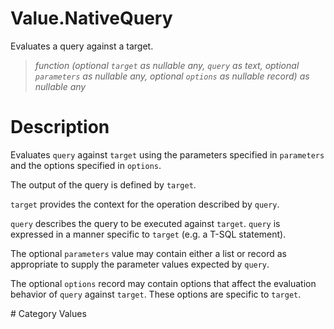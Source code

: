 ﻿# Value.NativeQuery
Evaluates a query against a target.
> _function (optional <code>target</code> as nullable any, <code>query</code> as text, optional <code>parameters</code> as nullable any, optional <code>options</code> as nullable record) as nullable any_
# Description 
<p>Evaluates <code>query</code> against <code>target</code> using the parameters specified in <code>parameters</code> and the options specified in <code>options</code>.</p>
<p>The output of the query is defined by <code>target</code>.</p>
<p><code>target</code> provides the context for the operation described by <code>query</code>.</p>
<p><code>query</code> describes the query to be executed against <code>target</code>. <code>query</code> is expressed in a manner specific to <code>target</code> (e.g. a T-SQL statement).</p>
<p>The optional <code>parameters</code> value may contain either a list or record as appropriate to supply the parameter values expected by <code>query</code>.</p>
<p>The optional <code>options</code> record may contain options that affect the evaluation behavior of <code>query</code> against <code>target</code>. These options are specific to <code>target</code>.</p>
# Category 
Values
